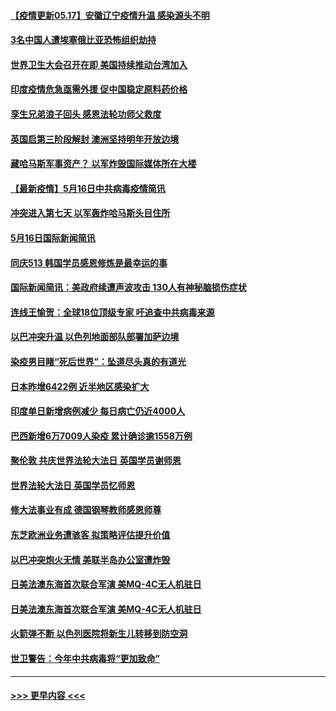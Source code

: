 #### [【疫情更新05.17】安徽辽宁疫情升温 感染源头不明](../pages/prog202/a103114528.md?t=05171051) 
#### [3名中国人遭埃塞俄比亚恐怖组织劫持](../pages/prog202/a103121105.md?t=05171051) 
#### [世界卫生大会召开在即 美国持续推动台湾加入](../pages/prog202/a103121078.md?t=05171051) 
#### [印度疫情危急亟需外援 促中国稳定原料药价格](../pages/prog202/a103121075.md?t=05171051) 
#### [孪生兄弟浪子回头 感恩法轮功师父救度](../pages/prog202/a103121070.md?t=05171051) 
#### [英国启第三阶段解封 澳洲坚持明年开放边境](../pages/prog202/a103121055.md?t=05171051) 
#### [藏哈马斯军事资产？ 以军炸毁国际媒体所在大楼](../pages/prog202/a103120998.md?t=05171051) 
#### [【最新疫情】5月16日中共病毒疫情简讯](../pages/prog202/a103120996.md?t=05171051) 
#### [冲突进入第七天 以军轰炸哈马斯头目住所](../pages/prog202/a103121000.md?t=05171051) 
#### [5月16日国际新闻简讯](../pages/prog202/a103120985.md?t=05171051) 
#### [同庆513 韩国学员感恩修炼是最幸运的事](../pages/prog202/a103120948.md?t=05171051) 
#### [国际新闻简讯：美政府续遭声波攻击 130人有神秘脑损伤症状](../pages/prog202/a103119624.md?t=05171051) 
#### [连线王愉贺：全球18位顶级专家 吁追查中共病毒来源](../pages/prog202/a103119810.md?t=05171051) 
#### [以巴冲突升温 以色列地面部队部署加萨边境](../pages/prog202/a103119615.md?t=05171051) 
#### [染疫男目睹“死后世界”：坠道尽头真的有道光](../pages/prog202/a103120870.md?t=05171051) 
#### [日本昨增6422例 近半地区感染扩大](../pages/prog202/a103120806.md?t=05171051) 
#### [印度单日新增病例减少 每日病亡仍近4000人](../pages/prog202/a103120532.md?t=05171051) 
#### [巴西新增6万7009人染疫 累计确诊逾1558万例](../pages/prog202/a103120520.md?t=05171051) 
#### [聚伦敦 共庆世界法轮大法日 英国学员谢师恩](../pages/prog202/a103120369.md?t=05171051) 
#### [世界法轮大法日 英国学员忆师恩](../pages/prog202/a103120367.md?t=05171051) 
#### [修大法事业有成 德国钢琴教师感恩师尊](../pages/prog202/a103120322.md?t=05171051) 
#### [东芝欧洲业务遭骇客  拟策略评估提升价值](../pages/prog202/a103120361.md?t=05171051) 
#### [以巴冲突炮火无情 美联半岛办公室遭炸毁](../pages/prog202/a103120368.md?t=05171051) 
#### [日美法澳东海首次联合军演 美MQ-4C无人机驻日](../pages/prog202/a103120374.md?t=05171051) 
#### [日美法澳东海首次联合军演 美MQ-4C无人机驻日](../pages/prog202/a103120366.md?t=05171051) 
#### [火箭弹不断 以色列医院将新生儿转移到防空洞](../pages/prog202/a103120199.md?t=05171051) 
#### [世卫警告：今年中共病毒将“更加致命”](../pages/prog202/a103120220.md?t=05171051) 

----
#### [ >>> 更早内容 <<< ](../indexes/prog202-earlier.md)
